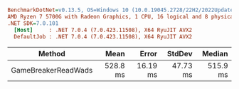 ``` ini

BenchmarkDotNet=v0.13.5, OS=Windows 10 (10.0.19045.2728/22H2/2022Update)
AMD Ryzen 7 5700G with Radeon Graphics, 1 CPU, 16 logical and 8 physical cores
.NET SDK=7.0.101
  [Host]     : .NET 7.0.4 (7.0.423.11508), X64 RyuJIT AVX2
  DefaultJob : .NET 7.0.4 (7.0.423.11508), X64 RyuJIT AVX2


```
|              Method |     Mean |    Error |   StdDev |   Median |
|-------------------- |---------:|---------:|---------:|---------:|
| GameBreakerReadWads | 528.8 ms | 16.19 ms | 47.73 ms | 515.9 ms |
